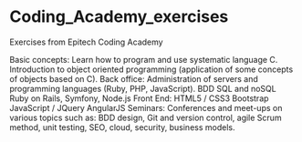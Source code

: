 # Coding_Academy_exercises
Exercises from Epitech Coding Academy 

Basic concepts:
Learn how to program and use systematic language C.
Introduction to object oriented programming (application of some concepts of objects based on C).
Back office:
Administration of servers and programming languages ​​(Ruby, PHP, JavaScript).
BDD SQL and noSQL
Ruby on Rails, Symfony, Node.js
Front End:
HTML5 / CSS3
Bootstrap
JavaScript / JQuery
AngularJS
Seminars:
Conferences and meet-ups on various topics such as: BDD design, Git and version control, agile Scrum method, unit testing, SEO, cloud, security, business models.